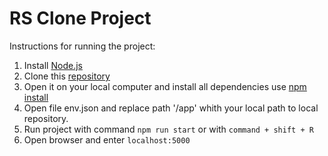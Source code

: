 # RS Clone Project
Instructions for running the project:
1. Install <a href="https://nodejs.org/en/download/">Node.js</a>
2. Clone this <a href="https://github.com/lerachukovich/rsclone">repository</a>
3. Open it on your local computer and install all dependencies use <a href="https://docs.npmjs.com/cli/v6/commands/npm-install">npm install</a>
4. Open file env.json and replace path '/app' whith your local path to local repository.
5. Run project with command `npm run start` or with `command + shift + R`
6. Open browser and enter `localhost:5000`
